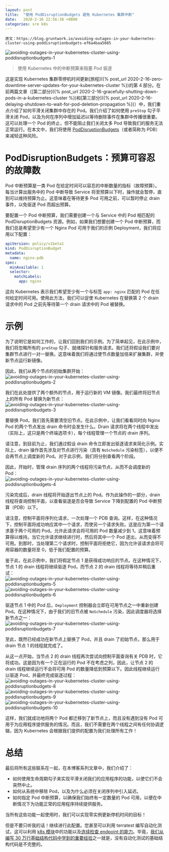 ```yaml
---
layout: post
title:  "使用 PodDisruptionBudgets 避免 Kubernetes 集群中断"
date:   2020-2-16 22:56:38 +0800
categories: sre k8s
---
```



    原文：https://blog.gruntwork.io/avoiding-outages-in-your-kubernetes-cluster-using-poddisruptionbudgets-ef6a4baa5085

![avoiding-outages-in-your-kubernetes-cluster-using-poddisruptionbudgets-1](/assets/img/avoiding-outages-in-your-kubernetes-cluster-using-poddisruptionbudgets-1.png)
> 使用 Kubernetes 中的中断预算来阻塞 Pod 驱逐

这是实现 Kubernetes 集群零停机时间更新[旅程]({% post_url 2020-2-16-zero-downtime-server-updates-for-your-kubernetes-cluster %})的第 4 部分。在前两篇文章（[第二部分]({% post_url 2020-2-16-gracefully-shutting-down-pods-in-a-kubernetes-cluster %})和[第三部分]({% post_url 2020-2-16-delaying-shutdown-to-wait-for-pod-deletion-propagation %})）中，我们重点介绍了如何平滑关闭集群中存在的 Pod。我们介绍了如何使用 `preStop` 勾子平滑关闭 Pod，以及为何在序列中增加延迟以等待删除事件在集群中传播很重要。这可以处理一个 Pod 的终止，但不能阻止我们关闭太多 Pod 导致我们的服务无法正常运行。在本文中，我们将使用 [PodDisruptionBudgets](https://kubernetes.io/docs/concepts/workloads/pods/disruptions/#how-disruption-budgets-work)（或者简称为 PDB）来减轻这种风险。

# PodDisruptionBudgets：预算可容忍的故障数

Pod 中断预算是一类 Pod 在给定时间可以容忍的中断数量的指标（故障预算）。每当计算出服务中的 Pod 中断导致 Service 将至预算以下时，操作就会暂停，直到可以维持预算为止。这意味着在等待更多 Pod 可用之前，可以暂时停止 drain 事件，以免驱逐 Pod 而超出预算。

要配置一个 Pod 中断预算，我们需要创建一个与 Service 中的 Pod 相匹配的 PodDisruptionBudgets 资源。例如，如果我们想要创建一个 Pod 中断预算，而我们总是希望至少有一个 Nginx Pod 可用于我们的示例 Deployment，我们将应用以下配置：

```yaml
apiVersion: policy/v1beta1
kind: PodDisruptionBudget
metadata:
  name: nginx-pdb
spec:
  minAvailable: 1
  selector:
    matchLabels:
      app: nginx
```

这向 Kubernetes 表示我们希望至少有一个与标签 `app: nginx` 匹配的 Pod 在任何给定时间可用。使用此方法，我们可以促使 Kubernetes 在替换第 2 个 drain 请求中的 Pod 之前先等待第一个 drain 请求中的 Pod 被替换。

# 示例

为了说明它是如何工作的，让我们回到我们的示例。为了简单起见，在此示例中，我们将忽略所有的 `preStop` 勾子、就绪探针和服务请求。我们还将假设我们要对集群节点进行一对一替换。这意味着我们将通过使节点数量加倍来扩展集群，并使新节点运行新镜像。

因此，我们从两个节点的初始集群开始：
![avoiding-outages-in-your-kubernetes-cluster-using-poddisruptionbudgets-2](/assets/img/avoiding-outages-in-your-kubernetes-cluster-using-poddisruptionbudgets-2.png)

我们在此处提供了两个额外的节点，用于运行新的 VM 镜像。我们最终将旧节点上的所有 Pod 替换为新节点：
![avoiding-outages-in-your-kubernetes-cluster-using-poddisruptionbudgets-3](/assets/img/avoiding-outages-in-your-kubernetes-cluster-using-poddisruptionbudgets-3.png)

要替换 Pod，我们首先需要清空旧节点。在此示例中，让我们看看同时向 Nginx Pod 的两个节点发出 drain 命令时会发生什么。Drain 请求将在两个线程中发出（实际上，这只是两个终端选项卡），每个线程管理一个节点的 drain 序列。

请注意，到目前为止，我们通过假设 drain 命令立即发出驱逐请求来简化示例。实际上，drain 操作首先涉及对节点进行污染（具有 `NoSchedule` 污染标签），以便不会再节点上调度新的 Pod。对于此示例，我们将分别查看两个阶段。

因此，开始时，管理 drain 序列的两个线程将污染节点，从而不会调度新的 Pod：
![avoiding-outages-in-your-kubernetes-cluster-using-poddisruptionbudgets-4](/assets/img/avoiding-outages-in-your-kubernetes-cluster-using-poddisruptionbudgets-4.png)

污染完成后，drain 线程将开始逐出节点上的 Pod。作为此操作的一部分，drain 线程将查询控制平面，以查看驱逐是否会导致 Service 下降到配置的 Pod 中断预算（PDB）以下。

请注意，控制平面将序列化请求，一次处理一个 PDB 查询。这样，在这种情况下，控制平面将成功响应其中一个请求，而使另一个请求失败。这是应为第一个请求基于两个可用的 Pod。允许此请求会将可用的 Pod 数量减少到 1，这意味着预算得以维持。当它允许请求继续进行时，然后将其中一个 Pod 逐出，从而变得不可用。到那时，当处理第二个请求时，控制平面将拒绝它，因为允许该请求会将可用容器的数量将至 0，低于我们配置的预算。

鉴于此，在此示例中，我们将假定节点 1 是获得成功响应的节点。在这种情况下，节点 1 的 drain 线程将继续驱逐 Pod，而节点 2 的 drain 线程将等待并稍后重试：
![avoiding-outages-in-your-kubernetes-cluster-using-poddisruptionbudgets-5](/assets/img/avoiding-outages-in-your-kubernetes-cluster-using-poddisruptionbudgets-5.png)
![avoiding-outages-in-your-kubernetes-cluster-using-poddisruptionbudgets-6](/assets/img/avoiding-outages-in-your-kubernetes-cluster-using-poddisruptionbudgets-6.png)

驱逐节点 1 中的 Pod 后，`Deployment` 控制器会立即在可用节点之一中重新创建 Pod。在这种情况下，由于我们的旧节点被 `NoSchedule` 污染，因此调度器将选择新节点之一：
![avoiding-outages-in-your-kubernetes-cluster-using-poddisruptionbudgets-7](/assets/img/avoiding-outages-in-your-kubernetes-cluster-using-poddisruptionbudgets-7.png)

至此，既然已经成功在新节点上替换了 Pod，并且 drain 了初始节点，那么用于 drain 节点 1 的线程就完成了。

从这一点开始，当节点 2 的 drain 线程再次尝试向控制平面查询有关 PDB 时，它将成功。这是因为有一个正在运行的 Pod 不在考虑之列，因此，让节点 2 的 drain 线程继续运行不会将可用 Pod 的数量降低到预算以下。因此线程继续运行以驱逐 Pod，并最终完成驱逐过程：
![avoiding-outages-in-your-kubernetes-cluster-using-poddisruptionbudgets-8](/assets/img/avoiding-outages-in-your-kubernetes-cluster-using-poddisruptionbudgets-8.png)
![avoiding-outages-in-your-kubernetes-cluster-using-poddisruptionbudgets-9](/assets/img/avoiding-outages-in-your-kubernetes-cluster-using-poddisruptionbudgets-9.png)
![avoiding-outages-in-your-kubernetes-cluster-using-poddisruptionbudgets-10](/assets/img/avoiding-outages-in-your-kubernetes-cluster-using-poddisruptionbudgets-10.png)

这样，我们就成功地将两个 Pod 都迁移到了新节点上，而且没有遇到没有 Pod 可用于为应用程序提供服务的情况。而且，我们不需要在两个线程之间有任何协调逻辑，因为 Kubernetes 会根据我们提供的配置为我们处理所有工作！

# 总结

最后将所有这些联系在一起，在本博客系列文章中，我们介绍了：

* 如何使用生命周期勾子来实现平滑关闭我们的应用程序的功能，以使它们不会突然中止。
* 如何从系统中移除 Pod，以及为什么必须在关闭序列中引入延迟。
* 如何指定 Pod 中断预算，以确保我们始终有一定数量的 Pod 可用，以便在中断情况下为功能正常的应用程序持续提供服务。

当所有这些功能一起使用时，我们可以实现零实例更新停机时间的目标！

但是不要只听我的话！继续进行此配置。您甚至可以利用 terratest 编写自动化测试，这可以利用 [k8s 模块](https://godoc.org/github.com/gruntwork-io/terratest/modules/k8s)中的功能以及[连续检查 endpoint 的能力](https://godoc.org/github.com/gruntwork-io/terratest/modules/http-helper#ContinuouslyCheckUrl)。毕竟，[我们从编写 30 万行基础结构代码中学到的重要经验](https://blog.gruntwork.io/5-lessons-learned-from-writing-over-300-000-lines-of-infrastructure-code-36ba7fadeac1)之一就是，没有自动化测试的基础结构代码是不完整的。
